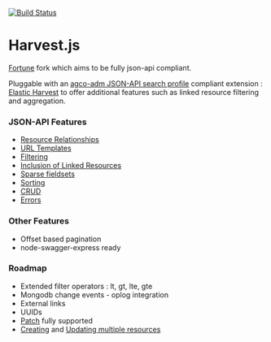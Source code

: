[![Build Status](https://travis-ci.org/agco-adm/harvest.svg?branch=develop)](https://travis-ci.org/agco-adm/harvest)
# Harvest.js 

[Fortune](https://travis-ci.org/daliwali/fortune) fork which aims to be fully json-api compliant.

Pluggable with an [agco-adm JSON-API search profile](https://github.com/agco-adm/json-api-search-profile) compliant extension : [Elastic Harvest](https://github.com/agco-adm/elastic-harvest) to offer additional features such as linked resource filtering and aggregation.   

### JSON-API Features 

- [Resource Relationships](http://jsonapi.org/format/#document-structure-resource-relationships) 
- [URL Templates](http://jsonapi.org/format/#document-structure-url-templates)
- [Filtering](http://jsonapi.org/format/#fetching-filtering)
- [Inclusion of Linked Resources](http://jsonapi.org/format/#fetching-includes)
- [Sparse fieldsets](http://jsonapi.org/format/#fetching-sparse-fieldsets)
- [Sorting](http://jsonapi.org/format/#fetching-sorting)
- [CRUD](http://jsonapi.org/format/#crud)
- [Errors](http://jsonapi.org/format/#errors)

### Other Features 

- Offset based pagination
- node-swagger-express ready

### Roadmap

- Extended filter operators : lt, gt, lte, gte
- Mongodb change events - oplog integration 
- External links
- UUIDs 
- [Patch](http://jsonapi.org/format/#patch) fully supported
- [Creating](http://jsonapi.org/format/#crud-creating-multiple-resources) and [Updating multiple resources](http://jsonapi.org/format/#crud-updating-multiple-resources)


